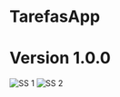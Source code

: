 # TarefasApp

# Version 1.0.0

![SS 1](https://i.postimg.cc/VkkFN4Zf/Screenshot-1613638080.png)
![SS 2](https://i.postimg.cc/Sx1fY8HW/Screenshot-1613638086.png)


 
